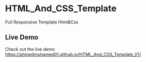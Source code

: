 # HTML_And_CSS_Template
Full Responsive Template Html&amp;Css
## Live Demo
Check out the live demo https://ahmedmuhamed01.github.io/HTML_And_CSS_Template_V1/
